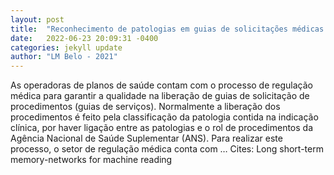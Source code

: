 ```yaml
---
layout: post
title:  "Reconhecimento de patologias em guias de solicitações médicas utilizando aprendizado de máquina"
date:   2022-06-23 20:09:31 -0400
categories: jekyll update
author: "LM Belo - 2021"
---
```

As operadoras de planos de saúde contam com o processo de regulação médica para garantir a qualidade na liberação de guias de solicitação de procedimentos (guias de serviços). Normalmente a liberação dos procedimentos é feito pela classificação da patologia contida na indicação clínica, por haver ligação entre as patologias e o rol de procedimentos da Agência Nacional de Saúde Suplementar (ANS). Para realizar este processo, o setor de regulação médica conta com …
Cites: ‪Long short-term memory-networks for machine reading‬  